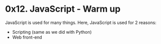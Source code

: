 # 0x12. JavaScript - Warm up

JavaScript is used for many things. Here, JavaScript is used for 2 reasons:
- Scripting (same as we did with Python)
- Web front-end
